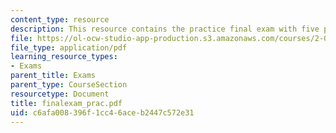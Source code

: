 ```yaml
---
content_type: resource
description: This resource contains the practice final exam with five problems.
file: https://ol-ocw-studio-app-production.s3.amazonaws.com/courses/2-003j-dynamics-and-control-i-spring-2007/c6afa008396f1cc46aceb2447c572e31_finalexam_prac.pdf
file_type: application/pdf
learning_resource_types:
- Exams
parent_title: Exams
parent_type: CourseSection
resourcetype: Document
title: finalexam_prac.pdf
uid: c6afa008-396f-1cc4-6ace-b2447c572e31
---
```

